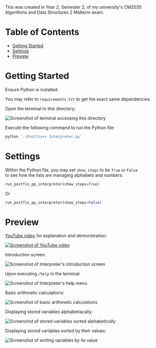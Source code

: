 This was created in Year 2, Semester 2, of my university's CM2035 Algorithms and Data Structures 2 Midterm exam.

# Table of Contents

-   [Getting Started](#getting-started)
-   [Settings](#settings)
-   [Preview](#preview)

# Getting Started

Ensure Python is installed.

You may refer to `requirements.txt` to get the exact same dependencies.

Open the terminal to this directory:

![Screenshot of terminal accessing this directory](image.png)

Execute the following command to run the Python file:

```powershell
python '.\Postfix++ Interpreter.py'
```

# Settings

Within the Python file, you may set `show_steps` to be `True` or `False`\
to see how the lists are managing alphabets and numbers:

```python
run_postfix_pp_interpreter(show_steps=True)
```

Or

```python
run_postfix_pp_interpreter(show_steps=False)
```

# Preview

[YouTube video](https://youtu.be/vBWZ51Hc-7w) for explanation and demonstration:

[![Screenshot of YouTube video](image-1.png)](https://youtu.be/vBWZ51Hc-7w)

Introduction screen:

![Screenshot of Interpreter's introduction screen](image-2.png)

Upon executing `/help` in the terminal:

![Screenshot of Interpreter's help menu](image-3.png)

Basic arithmetic calculations:

![Screenshot of basic arithmetic calculations](image-4.png)

Displaying stored variables alphabetiacally:

![Screenshot of stored variables sorted alphabetically](image-5.png)

Displaying stored variables sorted by their values:

![Screenshot of sorting variables by its value](image-6.png)
